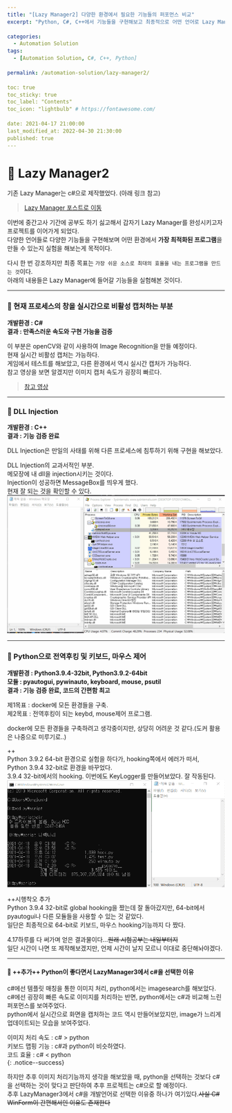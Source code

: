 ```yaml
---
title: "[Lazy Manager2] 다양한 환경에서 필요한 기능들의 퍼포먼스 비교"
excerpt: "Python, C#, C++에서 기능들을 구현해보고 최종적으로 어떤 언어로 Lazy Manager를 개발할지 결정해보자"

categories:
  - Automation Solution
tags:
  - [Automation Solution, C#, C++, Python]

permalink: /automation-solution/lazy-manager2/

toc: true
toc_sticky: true
toc_label: "Contents"
toc_icon: "lightbulb" # https://fontawesome.com/
 
date: 2021-04-17 21:00:00
last_modified_at: 2022-04-30 21:30:00
published: true
---
```


# 🦥 Lazy Manager2

기존 Lazy Manager는 c#으로 제작했었다. (아래 링크 참고)  
> [Lazy Manager 포스트로 이동](https://kdjun97.github.io/automation-solution/lazy-manager/)  

이번에 중간고사 기간에 공부도 하기 싫고해서 갑자기 Lazy Manager를 완성시키고자 프로젝트를 이어가게 되었다.  
다양한 언어들로 다양한 기능들을 구현해보며 어떤 환경에서 **가장 최적화된 프로그램**을 만들 수 있는지 실험을 해보는게 목적이다.  

다시 한 번 강조하지만 최종 목표는 `가장 쉬운 소스로 최대의 효율을 내는 프로그램을 만드는 것`이다.  
아래의 내용들은 Lazy Manager에 들어갈 기능들을 실험해본 것이다.  

---  

### 🍉 현재 프로세스의 창을 실시간으로 비활성 캡처하는 부분  

**개발환경 : C#**  
**결과 : 만족스러운 속도와 구현 가능을 검증**  
 
이 부분은 openCV와 같이 사용하여 Image Recognition을 만들 예정이다.  
현재 실시간 비활성 캡처는 가능하다.  
게임에서 테스트를 해보았고, 다른 환경에서 역시 실시간 캡처가 가능하다.  
참고 영상을 보면 알겠지만 이미지 캡처 속도가 굉장히 빠르다.  
> [참고 영상](https://youtu.be/BIDXSyxiv2M)  

---  

### 🍒 DLL Injection  

**개발환경 : C++**  
**결과 : 기능 검증 완료**  

DLL Injection은 만일의 사태를 위해 다른 프로세스에 침투하기 위해 구현을 해보았다.  

DLL Injection의 교과서적인 부분.  
메모장에 내 dll을 injection시키는 것이다.  
Injection이 성공하면 MessageBox를 띄우게 했다.  
현재 잘 되는 것을 확인할 수 있다.  
![injection](/assets/images/post_img/lazy-manager2/injection.gif)  

---  

### 🍇 Python으로 전역후킹 및 키보드, 마우스 제어  

**개발환경 : Python3.9.4-32bit, Python3.9.2-64bit**  
**모듈 : pyautogui, pywinauto, keyboard, mouse, psutil**  
**결과 : 기능 검증 완료, 코드의 간편함 최고**  

제1목표 : docker에 모든 환경들을 구축.  
제2목표 : 전역후킹이 되는 keybd, mouse제어 프로그램.  

docker에 모든 환경들을 구축하려고 생각중이지만, 상당히 어려운 것 같다.(도커 활용은 나중으로 미루기로..)  

++  
Python 3.9.2 64-bit 환경으로 실험을 하다가, hooking쪽에서 에러가 떠서,  
Python 3.9.4 32-bit로 환경을 바꾸었다.  
3.9.4 32-bit에서의 hooking. 이번에도 KeyLogger를 만들어보았다. 잘 작동된다.  
![python_global_hooking](/assets/images/post_img/lazy-manager2/python_global_hooking.gif)  

++시행착오 추가  
Python 3.9.4 32-bit로 global hooking을 짰는데 잘 돌아갔지만, 64-bit에서 pyautogui나 다른 모듈들을 사용할 수 있는 것 같았다.  
일단은 최종적으로 64-bit로 키보드, 마우스 hooking기능까지 다 짰다.  

4.17하루를 다 써가며 얻은 결과물이다...~~원래 시험공부는 내일부터지~~  
일단 시간이 나면 또 제작해보겠지만, 언제 시간이 날지 모르니 이대로 중단해놔야겠다.  

---  

#### 🍐 ++추가++ Python이 좋다면서 LazyManager3에서 c#을 선택한 이유

c#에선 템플릿 매칭을 통한 이미지 처리, python에서는 imagesearch를 해보았다.  
c#에선 굉장히 빠른 속도로 이미지를 처리하는 반면, python에서는 c#과 비교해 느린 퍼포먼스를 보여주었다.  
python에서 실시간으로 화면을 캡처하는 코드 역시 만들어보았지만, image가 느리게 업데이트되는 모습을 보여주었다.  

이미지 처리 속도 : c# > python  
키보드 맵핑 기능 : c#과 python이 비슷하였다.  
코드 효율 : c# < python  
{: .notice--success}  

하지만 추후 이미지 처리기능까지 생각을 해보았을 때, python을 선택하는 것보다 c#을 선택하는 것이 맞다고 판단하여 추후 프로젝트는 c#으로 할 예정이다.   
추후 LazyManager3에서 c#을 개발언어로 선택한 이유중 하나가 여기있다.~~사실 C# WinForm이 간편해서인 이유도 존재한다~~  